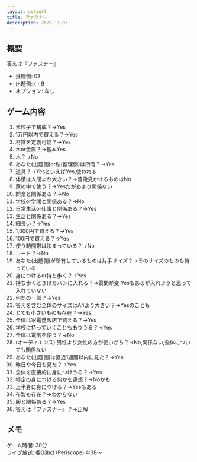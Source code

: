 ```yaml
---
layout: default
title: ファスナー
description: 2020-11-03
---
```


## 概要

答えは『ファスナー』

- 推理側: 03
- 出題側: (・9
- オプション: なし

## ゲーム内容

1. 素粒子で構成？→Yes
2. 1万円以内で買える？→Yes
3. 材質を定義可能？→Yes
4. 木or金属？→基本Yes
5. 木？→No
6. あなた(出題側)or私(推理側)は所有？→Yes
7. 道具？→YesといえばYes,使われる
8. 体積は人間より大きい？→普段見かけるものはNo
9. 家の中で使う？→Yesだがあまり関係ない
10. 娯楽と関係ある？→No
11. 学校or学問と関係ある？→No
12. 日常生活or仕事と関係ある？→Yes
13. 生活と関係ある？→Yes
14. 細長い？→Yes
15. 1,000円で買える？→Yes
16. 100円で買える？→Yes
17. 使う時間帯は決まっている？→No
18. コード？→No
19. あなた(出題側)が所有しているものは片手サイズ？→そのサイズのものも持っている
20. 身につけるor持ち歩く？→Yes
21. 持ち歩くときはカバンに入れる？→質問が変,Yesもあるが入れようと思って入れていない
22. 何かの一部？→Yes
23. 答えを含む全体のサイズはA4より大きい？→Yesのことも
24. とても小さいものも存在？→Yes
25. 全体は家電量販店で買える？→Yes
26. 学校に持っていくこともありうる？→Yes
27. 全体は電気を使う？→No
28. (オーディエンス) 男性より女性の方が使いがち？→No,関係ない,全体についても関係ない
29. あなた(出題側)は直近1週間以内に見た？→Yes
30. 昨日や今日も見た？→Yes
31. 全体を直接的に身につけうる？→Yes
32. 特定の身につける何かを連想？→Noかも
33. 上半身に身につける？→Yesもある
34. 布製も存在？→わからない
35. 服と関係ある？→Yes
36. 答えは『ファスナー』？→正解

## メモ

ゲーム時間: 30分  
ライブ放送: [@03hcl](https://www.periscope.tv/03hcl/1ypKdwZvBvoxW?t=4m38s) (Periscope) 4:38～
